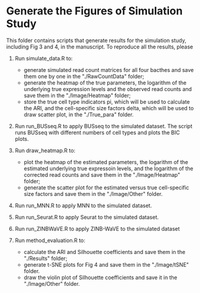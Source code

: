 # Generate the Figures of Simulation Study

This folder contains scripts that generate results for the simulation study, including Fig 3 and 4, in the manuscript. To reproduce all the results, please

1. Run simulate_data.R to:
	- generate simulated read count matrices for all four bacthes and save them one by one in the "./RawCountData" folder;
	- generate the heatmap of the true parameters, the logarithm of the underlying true expression levels and the observed read counts and save them in the "./Image/Heatmap" folder;
	- store the true cell type indicators pi, which will be used to  calculate the ARI, and the cell-specific size factors delta, which will be used to draw scatter plot, in the "./True_para" folder.

2. Run run_BUSseq.R to apply BUSseq to the simulated dataset. The script runs BUSseq with different numbers of cell types and plots the BIC plots.

3. Run draw_heatmap.R to:
	- plot the heatmap of the estimated parameters, the logarithm of the estimated underlying true expressoin levels, and the logarithm of the corrected read counts and save them in the "./Image/Heatmap" folder;  
	- generate the scatter plot for the estimated versus true cell-specific size factors and save them in the "./Image/Other" folder.

4. Run run_MNN.R to apply MNN to the simulated dataset.

5. Run run_Seurat.R to apply Seurat to the simulated dataset.

6. Run run_ZINBWaVE.R to apply ZINB-WaVE to the simulated dataset

7. Run method_evaluation.R to:
	- calculate the ARI and Silhouette coefficients and save them in the "./Results" folder; 
	- generate t-SNE plots for Fig 4 and save them in the "./Image/tSNE" folder.
	- draw the violin plot of Silhouette coefficients and save it in the "./Image/Other" folder.